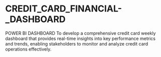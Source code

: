 # CREDIT_CARD_FINANCIAL-_DASHBOARD
POWER BI DASHBOARD
To develop a comprehensive credit card weekly dashboard that provides real-time insights into key performance metrics and trends, enabling stakeholders to monitor and analyze credit card operations effectively.
